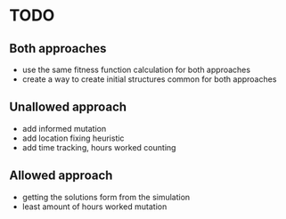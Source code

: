 # TODO

## Both approaches

- use the same fitness function calculation for both approaches
- create a way to create initial structures common for both approaches

## Unallowed approach

- add informed mutation
- add location fixing heuristic
- add time tracking, hours worked counting

## Allowed approach

- getting the solutions form from the simulation
- least amount of hours worked mutation
